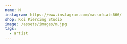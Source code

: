 ```yaml
---
name: M
instagram: https://www.instagram.com/massofcats666/
shop: Koi Piercing Studio
image: /assets/images/m.jpg
tags:
  - artist
---
```


